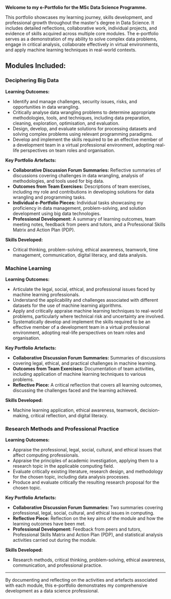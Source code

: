 **Welcome to my e-Portfolio for the MSc Data Science Programme.**

This portfolio showcases my learning journey, skills development, and professional growth throughout the master's degree in Data Science. It includes detailed reflections, collaborative work, individual projects, and evidence of skills acquired across multiple core modules. The e-portfolio serves as a demonstration of my ability to solve complex data problems, engage in critical analysis, collaborate effectively in virtual environments, and apply machine learning techniques in real-world contexts. 

## Modules Included:

### Deciphering Big Data

**Learning Outcomes:**
- Identify and manage challenges, security issues, risks, and opportunities in data wrangling.
- Critically analyse data wrangling problems to determine appropriate methodologies, tools, and techniques, including data preparation, cleaning, exploration, optimisation, and evaluation.
- Design, develop, and evaluate solutions for processing datasets and solving complex problems using relevant programming paradigms.
- Develop and implement the skills required to be an effective member of a development team in a virtual professional environment, adopting real-life perspectives on team roles and organisation.

**Key Portfolio Artefacts:**
- **Collaborative Discussion Forum Summaries:** Reflective summaries of discussions covering challenges in data wrangling, analysis of methodologies, and tools used for big data.
- **Outcomes from Team Exercises:** Descriptions of team exercises, including my role and contributions in developing solutions for data wrangling and programming tasks.
- **Individual e-Portfolio Pieces:** Individual tasks showcasing my proficiency in data management, problem-solving, and solution development using big data technologies.
- **Professional Development:** A summary of learning outcomes, team meeting notes, feedback from peers and tutors, and a Professional Skills Matrix and Action Plan (PDP).

**Skills Developed:**
- Critical thinking, problem-solving, ethical awareness, teamwork, time management, communication, digital literacy, and data analysis.

### Machine Learning

**Learning Outcomes:**
- Articulate the legal, social, ethical, and professional issues faced by machine learning professionals.
- Understand the applicability and challenges associated with different datasets for the use of machine learning algorithms.
- Apply and critically appraise machine learning techniques to real-world problems, particularly where technical risk and uncertainty are involved.
- Systematically develop and implement the skills required to be an effective member of a development team in a virtual professional environment, adopting real-life perspectives on team roles and organisation.

**Key Portfolio Artefacts:**
- **Collaborative Discussion Forum Summaries:** Summaries of discussions covering legal, ethical, and practical challenges in machine learning.
- **Outcomes from Team Exercises:** Documentation of team activities, including application of machine learning techniques to various problems.
- **Reflective Piece:** A critical reflection that covers all learning outcomes, discussing the challenges faced and the learning achieved.

**Skills Developed:**
- Machine learning application, ethical awareness, teamwork, decision-making, critical reflection, and digital literacy.

### Research Methods and Professional Practice

**Learning Outcomes:**
- Appraise the professional, legal, social, cultural, and ethical issues that affect computing professionals.
- Appraise the principles of academic investigation, applying them to a research topic in the applicable computing field.
- Evaluate critically existing literature, research design, and methodology for the chosen topic, including data analysis processes.
- Produce and evaluate critically the resulting research proposal for the chosen topic.

**Key Portfolio Artefacts:**
- **Collaborative Discussion Forum Summaries:** Two summaries covering professional, legal, social, cultural, and ethical issues in computing.
- **Reflective Piece:** Reflection on the key aims of the module and how the learning outcomes have been met.
- **Professional Development:** Feedback from peers and tutors, Professional Skills Matrix and Action Plan (PDP), and statistical analysis activities carried out during the module.

**Skills Developed:**
- Research methods, critical thinking, problem-solving, ethical awareness, communication, and professional practice.

---

By documenting and reflecting on the activities and artefacts associated with each module, this e-portfolio demonstrates my comprehensive development as a data science professional.
